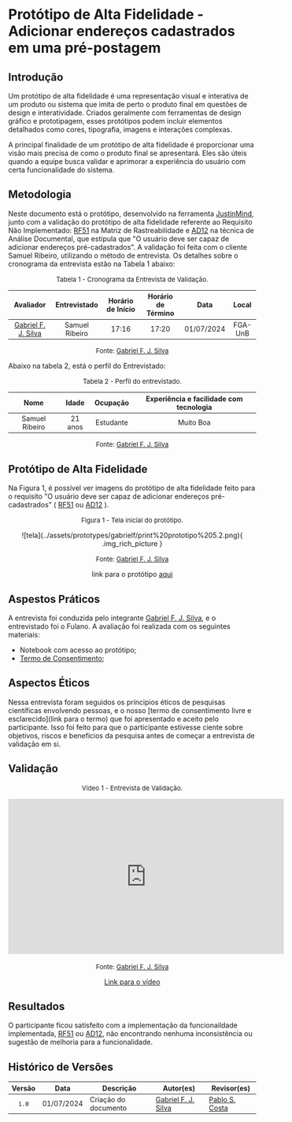 # Protótipo de Alta Fidelidade - Adicionar endereços cadastrados em uma pré-postagem

## Introdução

Um protótipo de alta fidelidade é uma representação visual e interativa de um produto ou sistema que imita de perto o produto final em questões de design e interatividade. Criados geralmente com ferramentas de design gráfico e prototipagem, esses protótipos podem incluir elementos detalhados como cores, tipografia, imagens e interações complexas.

A principal finalidade de um protótipo de alta fidelidade é proporcionar uma visão mais precisa de como o produto final se apresentará. Eles são úteis quando a equipe busca validar e aprimorar a experiência do usuário com certa funcionalidade do sistema.

## Metodologia

Neste documento está o protótipo, desenvolvido na ferramenta [JustinMind](https://www.justinmind.com), junto com a validação do protótipo de alta fidelidade referente ao  Requisito Não Implementado: [RF51](https://mmclovin.github.io/2024.1-App_Correios/pos-rastreabilidade/matriz/#requisitos-funcionais) na Matriz de Rastreabilidade e [AD12](https://mmclovin.github.io/2024.1-App_Correios/elicitacao/tecnicas/analise-documental/#realizar-uma-pre-postagem) na técnica de Análise Documental, que estipula que "O usuário deve ser capaz de adicionar endereços pré-cadastrados". A validação foi feita com o cliente Samuel Ribeiro, utilizando o método de entrevista. Os detalhes sobre o cronograma da entrevista estão na Tabela 1 abaixo:

<font size="2"><p style="text-align: center">Tabela 1 - Cronograma da Entrevista de Validação.</p></font>

<center markdown="1">

| Avaliador | Entrevistado | Horário de Início | Horário de Término | Data | Local |
| :-------: | :----------: | :---------------: | :----------------: | :--: | :---: |
| [Gabriel F. J. Silva][GabrielFGH] | Samuel Ribeiro | 17:16 | 17:20 | 01/07/2024 | FGA-UnB |

</center>

<font size="2"><p style="text-align: center">Fonte: [Gabriel F. J. Silva][GabrielFGH]</p></font>

Abaixo na tabela 2, está o perfil do Entrevistado:

<font size="2"><p style="text-align: center">Tabela 2 - Perfil do entrevistado.</p></font>

<center markdown="1">

| Nome | Idade | Ocupação | Experiência e facilidade com tecnologia |
| :--: | :---: | :------: | :-------------------------------------: |
| Samuel Ribeiro | 21 anos | Estudante | Muito Boa |

</center>

<font size="2"><p style="text-align: center">Fonte: [Gabriel F. J. Silva][GabrielFGH]</p></font>

## Protótipo de Alta Fidelidade

Na Figura 1, é possível ver imagens do protótipo de alta fidelidade feito para o requisito "O usuário deve ser capaz de adicionar endereços pré-cadastrados" ( [RF51](https://mmclovin.github.io/2024.1-App_Correios/pos-rastreabilidade/matriz/#requisitos-funcionais) ou [AD12](https://mmclovin.github.io/2024.1-App_Correios/elicitacao/tecnicas/analise-documental/#realizar-uma-pre-postagem) ).

<font size="2"><p style="text-align: center">Figura 1 - Tela inicial do protótipo.</p></font>

<center markdown="1">
![tela](../assets/prototypes/gabrielf/print%20prototipo%205.2.png){ .img_rich_picture }
</center>

<font size="2"><p style="text-align: center">Fonte: [Gabriel F. J. Silva][GabrielFGH]</p></font>

<p style="text-align: center"> 
    link para o protótipo <a href="https://cloud.justinmind.com/usernote/prototype/a18c927d2da7b69fa4de170b011d11b359048a29820aaeb42d19d66b3c446167"> aqui </a>
</p>



## Aspestos Práticos

A entrevista foi conduzida pelo integrante [Gabriel F. J. Silva][GabrielFGH], e o entrevistado foi o Fulano. A avaliação foi realizada com os seguintes materiais:

- Notebook com acesso ao protótipo;
- [Termo de Consentimento](../assets/Termo_de_consentimento-imagem&voz.pdf);


## Aspectos Éticos

Nessa entrevista foram seguidos os príncipios éticos de pesquisas científicas envolvendo pessoas, e o nosso [termo de consentimento livre e esclarecido](link para o termo) que foi apresentado e aceito pelo participante. Isso foi feito para que o participante estivesse ciente sobre objetivos, riscos e benefícios da pesquisa antes de começar a entrevista de validação em si.


## Validação

<font size="2"><p style="text-align: center">Vídeo 1 - Entrevista de Validação.</p></font>

<center>
    <iframe width="560" height="315" src="https://www.youtube.com/embed/ByuSvqzX2hg" title="(Entrega 5.2) Validação informal: Protótipo de Alta Fidelidade" frameborder="0" allow="accelerometer; autoplay; clipboard-write; encrypted-media; gyroscope; picture-in-picture; web-share" referrerpolicy="strict-origin-when-cross-origin" allowfullscreen></iframe>
</center>

<font size="2"><p style="text-align: center">Fonte: [Gabriel F. J. Silva][GabrielFGH]</p></font>

<p style="text-align: center">
    <a href="https://www.youtube.com/watch?v=ByuSvqzX2hg"> Link para o vídeo </a>
</p>

## Resultados

O participante ficou satisfeito com a implementação da funcionaildade implementada,  [RF51](https://mmclovin.github.io/2024.1-App_Correios/pos-rastreabilidade/matriz/#requisitos-funcionais) ou [AD12](https://mmclovin.github.io/2024.1-App_Correios/elicitacao/tecnicas/analise-documental/#realizar-uma-pre-postagem), não encontrando nenhuma inconsistência ou sugestão de melhoria para a funcionalidade.


## Histórico de Versões

| Versão | Data | Descrição | Autor(es) | Revisor(es) |
| :----: | :--: | --------- | ----------- | ------ |
| `1.0`  | 01/07/2024 | Criação do documento | [Gabriel F. J. Silva][GabrielFGH] | [Pablo S. Costa][PabloGH] |

[ClaudioGH]: https://github.com/claudiohsc
[DaniloGH]: https://github.com/Danilo-Carvalho-Antunes
[EliasGH]: https://github.com/EliasOliver21
[GabrielBGH]: https://github.com/Bertolazi
[GabrielFGH]: https://github.com/MMcLovin
[PabloGH]: https://github.com/pabloheika
[RicardoGH]: https://www.github.com/avmricardo
